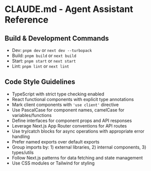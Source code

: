 # CLAUDE.md - Agent Assistant Reference

## Build & Development Commands
- Dev: `pnpm dev` or `next dev --turbopack`
- Build: `pnpm build` or `next build`
- Start: `pnpm start` or `next start`
- Lint: `pnpm lint` or `next lint`

## Code Style Guidelines
- TypeScript with strict type checking enabled
- React functional components with explicit type annotations
- Mark client components with `'use client'` directive
- Use PascalCase for component names, camelCase for variables/functions
- Define interfaces for component props and API responses
- Leverage Next.js App Router conventions for API routes
- Use try/catch blocks for async operations with appropriate error handling
- Prefer named exports over default exports
- Group imports by: 1) external libraries, 2) internal components, 3) types/utils
- Follow Next.js patterns for data fetching and state management
- Use CSS modules or Tailwind for styling